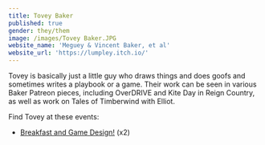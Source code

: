 ```yaml
---
title: Tovey Baker
published: true
gender: they/them
image: /images/Tovey Baker.JPG
website_name: 'Meguey & Vincent Baker, et al'
website_url: 'https://lumpley.itch.io/'
---
```


Tovey is basically just a little guy who draws things and does goofs and sometimes writes a playbook or a game. Their work can be seen in various Baker Patreon pieces, including OverDRIVE and Kite Day in Reign Country, as well as work on Tales of Timberwind with Elliot.

Find Tovey at these events:

* [Breakfast and Game Design!](https://www.bigbadcon.com/events/breakfast-and-game-design-2/) (x2)
